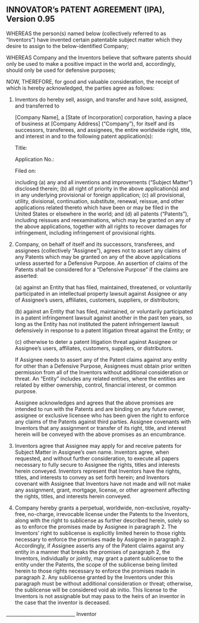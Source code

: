 ## INNOVATOR’s PATENT AGREEMENT (IPA), Version 0.95

WHEREAS the person(s) named below (collectively referred to as “Inventors”) have invented certain patentable subject matter which they desire to assign to the below-identified Company;

WHEREAS Company and the Inventors believe that software patents should only be used to make a positive impact in the world and, accordingly, should only be used for defensive purposes;

NOW, THEREFORE, for good and valuable consideration, the receipt of which is hereby acknowledged, the parties agree as follows:

1.  Inventors do hereby sell, assign, and transfer and have sold, assigned, and transferred to

    [Company Name], a [State of Incorporation] corporation, having a place of business at \[Company Address] (“Company”), for itself and its successors, transferees, and assignees, the entire worldwide right, title, and interest in and to the following patent application(s):

    Title:

    Application No.:

    Filed on:

    including (a) any and all inventions and improvements (“Subject Matter”) disclosed therein; (b) all right of priority in the above application(s) and in any underlying provisional or foreign application; (c) all provisional, utility, divisional, continuation, substitute, renewal, reissue, and other applications related thereto which have been or may be filed in the United States or elsewhere in the world; and (d) all patents (“Patents”), including reissues and reexaminations, which may be granted on any of the above applications, together with all rights to recover damages for infringement, including infringement of provisional rights.  

2.  Company, on behalf of itself and its successors, transferees, and assignees (collectively “Assignee”), agrees not to assert any claims of any Patents which may be granted on any of the above applications unless asserted for a Defensive Purpose.  An assertion of claims of the Patents shall be considered for a “Defensive Purpose” if the claims are asserted:

    (a) against an Entity that has filed, maintained, threatened, or voluntarily participated in an intellectual property lawsuit against Assignee or any of Assignee’s users, affiliates, customers, suppliers, or distributors;

    (b) against an Entity that has filed, maintained, or voluntarily participated in a patent infringement lawsuit against another in the past ten years, so long as the Entity has not instituted the patent infringement lawsuit defensively in response to a patent litigation threat against the Entity; or

    (c) otherwise to deter a patent litigation threat against Assignee or Assignee’s users, affiliates, customers, suppliers, or distributors.

    If Assignee needs to assert any of the Patent claims against any entity for other than a Defensive Purpose, Assignees must obtain prior written permission from all of the Inventors without additional consideration or threat.  An “Entity” includes any related entities, where the entities are related by either ownership, control, financial interest, or common purpose.   

    Assignee acknowledges and agrees that the above promises are intended to run with the Patents and are binding on any future owner, assignee or exclusive licensee who has been given the right to enforce any claims of the Patents against third parties.  Assignee covenants with Inventors that any assignment or transfer of its right, title, and interest herein will be conveyed with the above promises as an encumbrance.  

3. Inventors agree that Assignee may apply for and receive patents for Subject Matter in Assignee’s own name.  Inventors agree, when requested, and without further consideration, to execute all papers necessary to fully secure to Assignee the rights, titles and interests herein conveyed.  Inventors represent that Inventors have the rights, titles, and interests to convey as set forth herein; and Inventors covenant with Assignee that Inventors have not made and will not make any assignment, grant, mortgage, license, or other agreement affecting the rights, titles, and interests herein conveyed.

4. Company hereby grants a perpetual, worldwide, non-exclusive, royalty-free, no-charge, irrevocable license under the Patents to the Inventors, along with the right to sublicense as further described herein, solely so as to enforce the promises made by Assignee in paragraph 2.  The Inventors’ right to sublicense is explicitly limited herein to those rights necessary to enforce the promises made by Assignee in paragraph 2.  Accordingly, if Assignee asserts any of the Patent claims against any entity in a manner that breaks the promises of paragraph 2, the Inventors, individually or jointly, may grant a patent sublicense to the entity under the Patents, the scope of the sublicense being limited herein to those rights necessary to enforce the promises made in paragraph 2.  Any sublicense granted by the Inventors under this paragraph must be without additional consideration or threat; otherwise, the sublicense will be considered void ab initio.  This license to the Inventors is not assignable but may pass to the heirs of an inventor in the case that the inventor is deceased.  
  
  
  
_____________________________ Inventor